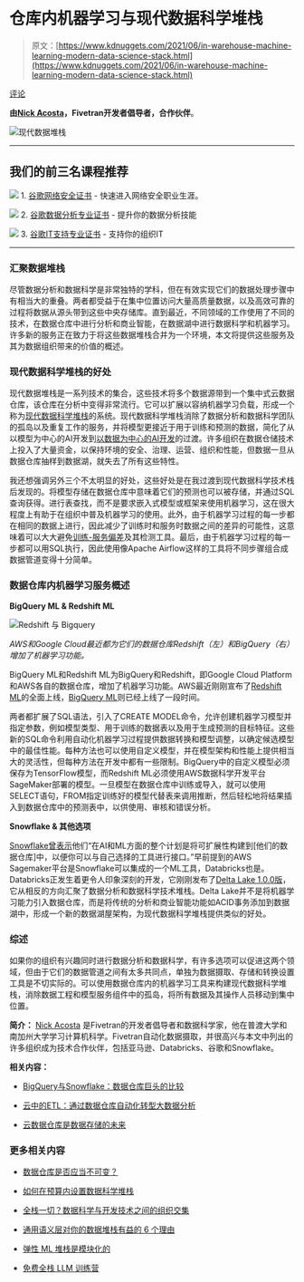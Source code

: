 # 仓库内机器学习与现代数据科学堆栈

> 原文：[https://www.kdnuggets.com/2021/06/in-warehouse-machine-learning-modern-data-science-stack.html](https://www.kdnuggets.com/2021/06/in-warehouse-machine-learning-modern-data-science-stack.html)

[评论](#comments)

**由[Nick Acosta](https://www.linkedin.com/in/nick-acosta-0a9165103/)，Fivetran开发者倡导者，合作伙伴**。

![现代数据堆栈](../Images/1d62e85840a765cd7077159441d92df3.png)

* * *

## 我们的前三名课程推荐

![](../Images/0244c01ba9267c002ef39d4907e0b8fb.png) 1\. [谷歌网络安全证书](https://www.kdnuggets.com/google-cybersecurity) - 快速进入网络安全职业生涯。

![](../Images/e225c49c3c91745821c8c0368bf04711.png) 2\. [谷歌数据分析专业证书](https://www.kdnuggets.com/google-data-analytics) - 提升你的数据分析技能

![](../Images/0244c01ba9267c002ef39d4907e0b8fb.png) 3\. [谷歌IT支持专业证书](https://www.kdnuggets.com/google-itsupport) - 支持你的组织IT

* * *

### 汇聚数据堆栈

尽管数据分析和数据科学是非常独特的学科，但在有效实现它们的数据处理步骤中有相当大的重叠。两者都受益于在集中位置访问大量高质量数据，以及高效可靠的过程将数据从源头带到这些中央存储库。直到最近，不同领域的工作使用了不同的技术，在数据仓库中进行分析和商业智能，在数据湖中进行数据科学和机器学习。许多新的服务正在致力于将这些数据堆栈合并为一个环境，本文将提供这些服务及其为数据组织带来的价值的概述。

### 现代数据科学堆栈的好处

现代数据堆栈是一系列技术的集合，这些技术将多个数据源带到一个集中式云数据仓库，该仓库在分析中变得非常流行。它可以扩展以容纳机器学习负载，形成一个称为[现代数据科学堆栈](https://fivetran.com/blog/modern-data-science-stack)的系统。现代数据科学堆栈消除了数据分析和数据科学团队的孤岛以及重复工作的服务，并将模型更接近于用于训练和预测的数据，简化了从以模型为中心的AI开发到[以数据为中心的AI开发](https://www.youtube.com/watch?v=06-AZXmwHjo)的过渡。许多组织在数据仓储技术上投入了大量资金，以保持环境的安全、治理、运营、组织和性能，但数据一旦从数据仓库抽样到数据湖，就失去了所有这些特性。

我还想强调另外三个不太明显的好处，这些好处是在我过渡到现代数据科学技术栈后发现的。将模型存储在数据仓库中意味着它们的预测也可以被存储，并通过SQL查询获得。进行表查找，而不是要求嵌入式模型或框架来使用机器学习，这在很大程度上有助于在组织中普及机器学习的使用。此外，由于机器学习过程的每一步都在相同的数据上进行，因此减少了训练时和服务时数据之间的差异的可能性，这意味着可以大大避免[训练-服务偏差](https://www.tensorflow.org/tfx/guide/tfdv#skewdetect)及其检测工具。最后，由于机器学习过程的每一步都可以用SQL执行，因此使用像Apache Airflow这样的工具将不同步骤组合成数据管道变得十分简单。

### 数据仓库内机器学习服务概述

**BigQuery ML & Redshift ML**

![Redshift 与 Bigquery](../Images/c6ac7c81de9e9302856ca3d8ffdba882.png)

*AWS和Google Cloud最近都为它们的数据仓库Redshift（左）和BigQuery（右）增加了机器学习功能。*

BigQuery ML和Redshift ML为BigQuery和Redshift，即Google Cloud Platform和AWS各自的数据仓库，增加了机器学习功能。AWS最近刚刚宣布了[Redshift ML](https://aws.amazon.com/about-aws/whats-new/2021/05/aws-announces-general-availability-of-amazon-redshift-ml/)的全面上线，[BigQuery ML](https://cloud.google.com/blog/topics/developers-practitioners/how-build-demand-forecasting-models-bigquery-ml)则已经上线了一段时间。

两者都扩展了SQL语法，引入了CREATE MODEL命令，允许创建机器学习模型并指定参数，例如模型类型、用于训练的数据表以及用于生成预测的目标特征。这些新的SQL命令利用自动化机器学习过程提供数据转换和模型调整，以确定候选模型中的最佳性能。每种方法也可以使用自定义模型，并在模型架构和性能上提供相当大的灵活性，但每种方法在开发中都有一些限制。BigQuery中的自定义模型必须保存为TensorFlow模型，而Redshift ML必须使用AWS数据科学开发平台SageMaker部署的模型。一旦模型在数据仓库中训练或导入，就可以使用SELECT语句，FROM指定训练好的模型代替表来调用推断，然后轻松地将结果插入到数据仓库中的预测表中，以供使用、审核和错误分析。

**Snowflake & 其他选项**

[Snowflake曾表示](https://www.protocol.com/enterprise/databricks-snowflake-analytics)他们“在AI和ML方面的整个计划是将可扩展性构建到[他们的数据仓库]中，以便你可以与自己选择的工具进行接口。”早前提到的AWS Sagemaker平台是Snowflake可以集成的一个ML工具，Databricks也是。Databricks正发生着更令人印象深刻的开发，它刚刚发布了[Delta Lake 1.0.0版](https://delta.io/news/delta-lake-1-0-0-released/)，它从相反的方向汇聚了数据分析和数据科学技术堆栈。Delta Lake并不是将机器学习能力引入数据仓库，而是将传统的分析和商业智能功能如ACID事务添加到数据湖中，形成一个新的数据湖屋架构，为现代数据科学堆栈提供类似的好处。

### 综述

如果你的组织有兴趣同时进行数据分析和数据科学，有许多选项可以促进这两个领域，但由于它们的数据管道之间有太多共同点，单独为数据摄取、存储和转换设置工具是不切实际的。可以使用数据仓库内的机器学习工具来构建现代数据科学堆栈，消除数据工程和模型服务组件中的孤岛，将所有数据及其操作人员移动到集中位置。 

**简介：** [Nick Acosta](https://www.linkedin.com/company/fivetran) 是Fivetran的开发者倡导者和数据科学家，他在普渡大学和南加州大学学习计算机科学。Fivetran自动化数据摄取，并很高兴与本文中列出的许多组织成为技术合作伙伴，包括亚马逊、Databricks、谷歌和Snowflake。

**相关内容：**

+   [BigQuery与Snowflake：数据仓库巨头的比较](https://www.kdnuggets.com/2021/06/bigquery-snowflake-comparison-data-warehouse-giants.html)

+   [云中的ETL：通过数据仓库自动化转型大数据分析](https://www.kdnuggets.com/2021/04/etl-cloud-transforming-big-data-analytics-data-warehouse-automation.html)

+   [云数据仓库是数据存储的未来](https://www.kdnuggets.com/2021/01/cloud-data-warehouse-future-data-storage.html)

### 更多相关内容

+   [数据仓库是否应当不可变？](https://www.kdnuggets.com/2022/05/data-warehouse-immutable.html)

+   [如何在预算内设置数据科学堆栈](https://www.kdnuggets.com/2022/01/data-science-stack-budget.html)

+   [全栈一切？数据科学与开发技术之间的组织交集](https://www.kdnuggets.com/2022/08/full-stack-everything-organizational-intersections-data-science-dev-tech.html)

+   [通用语义层对你的数据堆栈有益的 6 个理由](https://www.kdnuggets.com/2024/01/cube-6-reasons-why-a-universal-semantic-layer-is-beneficial)

+   [弹性 ML 堆栈是模块化的](https://www.kdnuggets.com/2022/06/comet-resilient-ml-stack-modular.html)

+   [免费全栈 LLM 训练营](https://www.kdnuggets.com/2023/06/free-full-stack-llm-bootcamp.html)
